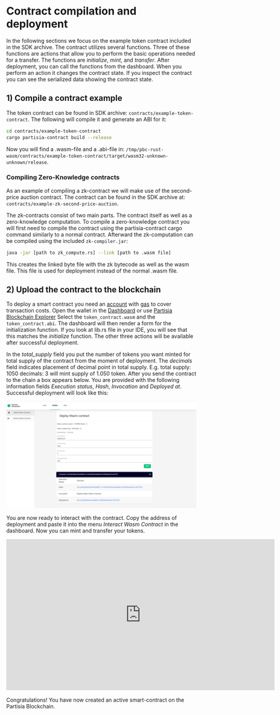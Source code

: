 # Contract compilation and deployment

In the following sections we focus on the example token contract included in the SDK archive.
The contract utilizes several functions. Three of these functions are actions that allow you to 
perform the basic operations needed for a transfer. The functions are *initialize*, *mint*, and *transfer*.
After deployment, you can call the functions from the dashboard. When you perform an action it
changes the contract state. If you inspect the contract you can see the serialized data showing
the contract state.

## 1) Compile a contract example

The token contract can be found in SDK archive: `contracts/example-token-contract`.
The following will compile it and generate an ABI for it:

```` bash
cd contracts/example-token-contract
cargo partisia-contract build --release
````

Now you will find a .wasm-file and a .abi-file in: 
`/tmp/pbc-rust-wasm/contracts/example-token-contract/target/wasm32-unknown-unknown/release`.

### Compiling Zero-Knowledge contracts

As an example of compiling a zk-contract we will make use of the second-price auction contract. The
contract can be found in the SDK archive at: `contracts/example-zk-second-price-auction`.

The zk-contracts consist of two main parts. The contract itself as well as a zero-knowledge computation.
To compile a zero-knowledge contract you will first need to compile the contract using the partisia-contract
cargo command similarly to a normal contract. Afterward the zk-computation can be compiled using the included `zk-compiler.jar`:

```bash
java -jar [path to zk_compute.rs] --link [path to .wasm file]
```

This creates the linked byte file with the zk bytecode as well as the wasm file. This file is used for deployment
instead of the normal .wasm file.

## 2) Upload the contract to the blockchain

To deploy a smart contract you need an [account](accounts.md) with [gas](byoc.md) to cover transaction costs. 
Open the wallet in the [Dashboard](https://dashboard.partisiablockchain.com/wallet/upload_wasm) 
or use [Partisia Blockchain Explorer](https://mpcexplorer.com/deploy-contract) 
Select the `token_contract.wasm` and the `token_contract.abi`. 
The dashboard will then render a form for the initialization function. If you look at lib.rs file in your IDE, 
you will see that this matches the *initialize* function. 
The other three actions will be available after successful deployment.

In the *total_supply* field you put the number of tokens you want minted for total supply of the contract 
from the moment of deployment. 
The *decimals* field indicates placement of decimal point in total supply. 
E.g. total supply: 1050 decimals: 3 will mint supply of 1.050 token. After you send the contract to 
the chain a box appears below. You are provided with the following information fields 
*Execution status*, *Hash*, *Invocation* and *Deployed at*.  
Successful deployment will look like
this:

![deployment](deployment.png)

You are now ready to interact with the contract. Copy the address of deployment and paste it into the menu *Interact Wasm Contract* in the dashboard. Now you can mint and transfer your tokens.

<div class="embed-video-wrapper">
<iframe width="711" height="400" src="https://www.youtube.com/embed/qV2grtWDxUE" title="YouTube video player" frameborder="0" allowfullscreen></iframe>
</div>

Congratulations! You have now created an active smart-contract on the Partisia Blockchain.  
